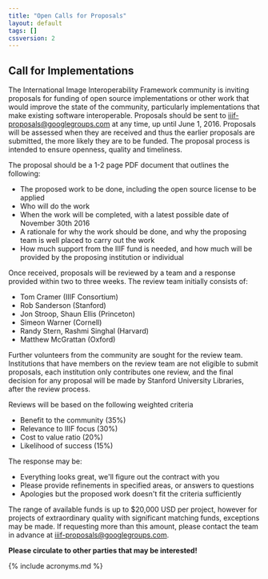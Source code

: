 ```yaml
---
title: "Open Calls for Proposals"
layout: default
tags: []
cssversion: 2
---
```


## Call for Implementations

The International Image Interoperability Framework community is inviting proposals for funding of open source implementations or other work that would improve the state of the community, particularly implementations that make existing software interoperable.  Proposals should be sent to [iiif-proposals@googlegroups.com](mailto:iiif-proposals@googlegroups.com) at any time, up until June 1, 2016.  Proposals will be assessed when they are received and thus the earlier proposals are submitted, the more likely they are to be funded.  The proposal process is intended to ensure openness, quality and timeliness.

The proposal should be a 1-2 page PDF document that outlines the following:

  * The proposed work to be done, including the open source license to be applied
  * Who will do the work
  * When the work will be completed, with a latest possible date of November 30th 2016
  * A rationale for why the work should be done, and why the proposing team is well placed to carry out the work
  * How much support from the IIIF fund is needed, and how much will be provided by the proposing institution or individual

Once received, proposals will be reviewed by a team and a response provided within two to three weeks. The review team initially consists of:

  * Tom Cramer (IIIF Consortium)
  * Rob Sanderson (Stanford)
  * Jon Stroop, Shaun Ellis (Princeton)
  * Simeon Warner (Cornell)
  * Randy Stern, Rashmi Singhal (Harvard)
  * Matthew McGrattan (Oxford)

Further volunteers from the community are sought for the review team. Institutions that have members on the review team are not eligible to submit proposals, each institution only contributes one review, and the final decision for any proposal will be made by Stanford University Libraries, after the review process.

Reviews will be based on the following weighted criteria

  * Benefit to the community (35%)
  * Relevance to IIIF focus  (30%)
  * Cost to value ratio (20%)
  * Likelihood of success (15%)

The response may be:

  * Everything looks great, we'll figure out the contract with you
  * Please provide refinements in specified areas, or answers to questions
  * Apologies but the proposed work doesn't fit the criteria sufficiently

The range of available funds is up to $20,000 USD per project, however for projects of extraordinary quality with significant matching funds, exceptions may be made.  If requesting more than this amount, please contact the team in advance at [iiif-proposals@googlegroups.com](mailto:iiif-proposals@googlegroups.com).

__Please circulate to other parties that may be interested!__

{% include acronyms.md %}
